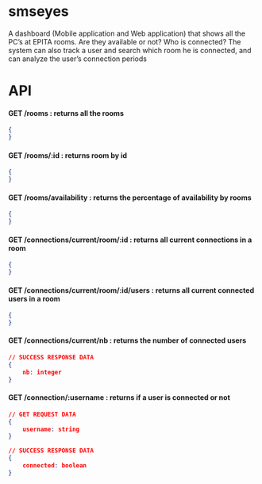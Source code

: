 # smseyes
A dashboard (Mobile application and Web application) that shows all the PC’s at EPITA rooms. Are they available or not?  Who is connected? The system can also track a user and search which room he is connected, and can analyze the user’s connection periods

# API

#### GET /rooms : returns all the rooms

```json
{
}
```

#### GET /rooms/:id : returns room by id

```json
{
}
```

#### GET /rooms/availability : returns the percentage of availability by rooms

```json
{
}
```

#### GET /connections/current/room/:id : returns all current connections in a room

```json
{
}
```

#### GET /connections/current/room/:id/users : returns all current connected users in a room 

```json
{
}
```

#### GET /connections/current/nb : returns the number of connected users

```json
// SUCCESS RESPONSE DATA
{
    nb: integer
}
```

#### GET /connection/:username : returns if a user is connected or not

```json
// GET REQUEST DATA
{
    username: string
}

// SUCCESS RESPONSE DATA
{
    connected: boolean
}
```



